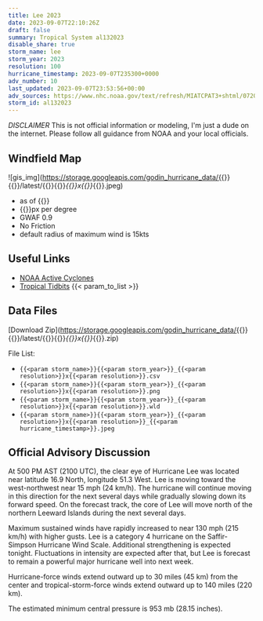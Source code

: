 ```yaml
---
title: Lee 2023
date: 2023-09-07T22:10:26Z
draft: false
summary: Tropical System al132023
disable_share: true
storm_name: lee
storm_year: 2023
resolution: 100
hurricane_timestamp: 2023-09-07T235300+0000
adv_number: 10
last_updated: 2023-09-07T23:53:56+00:00
adv_sources: https://www.nhc.noaa.gov/text/refresh/MIATCPAT3+shtml/072051.shtml;https://www.nhc.noaa.gov/refresh/graphics_at3+shtml/205358.shtml?cone
storm_id: al132023
---
```

*DISCLAIMER* This is not official information or modeling, I'm just a dude on the internet.  Please follow all guidance from NOAA and your local officials.

## Windfield Map
![gis_img](https://storage.googleapis.com/godin_hurricane_data/{{<param storm_name>}}{{<param storm_year>}}/latest/{{<param storm_name>}}{{<param storm_year>}}_{{<param resolution>}}x{{<param resolution>}}_{{<param hurricane_timestamp>}}.jpeg)

- as of {{<param last_updated>}}
- {{<param resolution>}}px per degree
- GWAF 0.9
- No Friction
- default radius of maximum wind is 15kts

## Useful Links
- [NOAA Active Cyclones](https://www.nhc.noaa.gov/)
- [Tropical Tidbits](https://www.tropicaltidbits.com/storminfo/)
{{< param_to_list >}}

## Data Files
[Download Zip](https://storage.googleapis.com/godin_hurricane_data/{{<param storm_name>}}{{<param storm_year>}}/latest/{{<param storm_name>}}{{<param storm_year>}}_{{<param resolution>}}x{{<param resolution>}}_{{<param hurricane_timestamp>}}.zip)

File List:
- `{{<param storm_name>}}{{<param storm_year>}}_{{<param resolution>}}x{{<param resolution>}}.csv`
- `{{<param storm_name>}}{{<param storm_year>}}_{{<param resolution>}}x{{<param resolution>}}.png`
- `{{<param storm_name>}}{{<param storm_year>}}_{{<param resolution>}}x{{<param resolution>}}.wld`
- `{{<param storm_name>}}{{<param storm_year>}}_{{<param resolution>}}x{{<param resolution>}}_{{<param hurricane_timestamp>}}.jpeg`


## Official Advisory Discussion
At 500 PM AST (2100 UTC), the clear eye of Hurricane Lee was located
near latitude 16.9 North, longitude 51.3 West. Lee is moving toward
the west-northwest near 15 mph (24 km/h). The hurricane will
continue moving in this direction for the next several days while
gradually slowing down its forward speed. On the forecast track,
the core of Lee will move north of the northern Leeward Islands
during the next several days.
 
Maximum sustained winds have rapidly increased to near 130 mph
(215 km/h) with higher gusts. Lee is a category 4 hurricane on the
Saffir-Simpson Hurricane Wind Scale. Additional strengthening is
expected tonight. Fluctuations in intensity are expected after
that, but Lee is forecast to remain a powerful major hurricane 
well into next week.
 
Hurricane-force winds extend outward up to 30 miles (45 km) from the
center and tropical-storm-force winds extend outward up to 140 miles
(220 km).
 
The estimated minimum central pressure is 953 mb (28.15 inches).